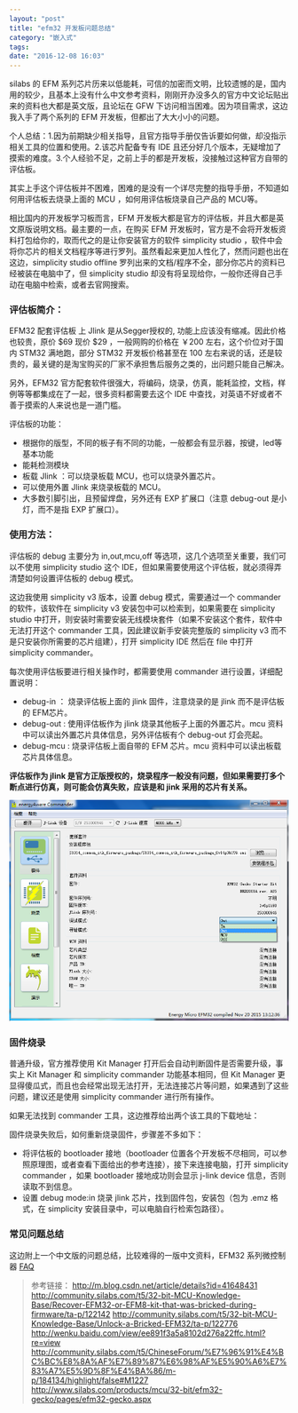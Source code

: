 ```yaml
---
layout: "post"
title: "efm32 开发板问题总结"
category: "嵌入式"
tags: 
date: "2016-12-08 16:03"
---
```


silabs 的 EFM 系列芯片历来以低能耗，可信的加密而文明，比较遗憾的是，国内用的较少，且基本上没有什么中文参考资料，刚刚开办没多久的官方中文论坛贴出来的资料也大都是英文版，且论坛在 GFW 下访问相当困难。因为项目需求，这边我入手了两个系列的 EFM 开发板，但都出了大大小小的问题。

个人总结：1.因为前期缺少相关指导，且官方指导手册仅告诉要如何做，却没指示相关工具的位置和使用。2.该芯片配备专有 IDE 且还分好几个版本，无疑增加了摸索的难度。3.个人经验不足，之前上手的都是开发板，没接触过这种官方自带的评估板。

其实上手这个评估板并不困难，困难的是没有一个详尽完整的指导手册，不知道如何用评估板去烧录上面的 MCU ，如何用评估板烧录自己产品的 MCU等。

相比国内的开发板学习板而言，EFM 开发板大都是官方的评估板，并且大都是英文原版说明文档。最主要的一点，在购买 EFM 开发板时，官方是不会将开发板资料打包给你的，取而代之的是让你安装官方的软件 simplicity studio ，软件中会将你芯片的相关文档程序等进行罗列。虽然看起来更加人性化了，然而问题也出在这边，simplicity studio offline 罗列出来的文档/程序不全，部分你芯片的资料已经被装在电脑中了，但 simplicity studio 却没有将呈现给你，一般你还得自己手动在电脑中检索，或者去官网搜索。

### 评估板简介：

EFM32 配套评估板 上 Jlink 是从Segger授权的, 功能上应该没有缩减。因此价格也较贵，原价 $69 现价 $29 ，一般网购的价格在 ￥200 左右，这个价位对于国内 STM32 满地跑，部分 STM32 开发板价格甚至在 100 左右来说的话，还是较贵的，最关键的是淘宝购买的厂家不承担售后服务之类的，出问题只能自己解决。

另外，EFM32 官方配套软件很强大，将编码，烧录，仿真，能耗监控，文档，样例等等都集成在了一起，很多资料都需要去这个 IDE 中查找，对英语不好或者不善于摸索的人来说也是一道门槛。

评估板的功能：
- 根据你的版型，不同的板子有不同的功能，一般都会有显示器，按键，led等基本功能
- 能耗检测模块
- 板载 Jlink ：可以烧录板载 MCU，也可以烧录外置芯片。
- 可以使用外置 Jlink 来烧录板载的 MCU。
- 大多数引脚引出，且预留焊盘，另外还有 EXP 扩展口（注意 debug-out 是小灯，而不是指 EXP 扩展口）。

<!-- more -->

### 使用方法：

评估板的 debug 主要分为 in,out,mcu,off 等选项，这几个选项至关重要，我们可以不使用 simplicity studio 这个 IDE，但如果需要使用这个评估板，就必须得弄清楚如何设置评估板的 debug 模式。

这边我使用 simplicity v3 版本，设置 debug 模式，需要通过一个 commander 的软件，该软件在 simplicity v3 安装包中可以检索到，如果需要在 simplicity studio 中打开，则安装时需要安装无线模块套件（如果不安装这个套件，软件中无法打开这个 commander 工具，因此建议新手安装完整版的 simplicity v3 而不是只安装你所需要的芯片组建），打开 simplicity IDE 然后在 file 中打开 simplicity commander。

每次使用评估板要进行相关操作时，都需要使用 commander 进行设置，详细配置说明：
- debug-in ： 烧录评估板上面的 jlink 固件，注意烧录的是 jlink 而不是评估板的 EFM芯片。
- debug-out : 使用评估板作为 jlink 烧录其他板子上面的外置芯片。mcu 资料中可以读出外置芯片具体信息，另外评估板有个 debug-out 灯会亮起。
- debug-mcu : 烧录评估板上面自带的 EFM 芯片。mcu 资料中可以读出板载芯片具体信息。

**评估板作为 jlink 是官方正版授权的，烧录程序一般没有问题，但如果需要打多个断点进行仿真，则可能会仿真失败，应该是和 jink 采用的芯片有关系。**

![](https://raw.githubusercontent.com/noparkinghere/noparkinghere.github.io/master/img/2016-12-08-efm32-%E5%BC%80%E5%8F%91%E6%9D%BF%E9%97%AE%E9%A2%98%E6%80%BB%E7%BB%93/1.png)



### 固件烧录

普通升级，官方推荐使用 Kit Manager 打开后会自动判断固件是否需要升级，事实上 Kit Manager 和 simplicity commander 功能基本相同，但 Kit Manager 更显得傻瓜式，而且也会经常出现无法打开，无法连接芯片等问题，如果遇到了这些问题，建议还是使用 simplicity commander 进行所有操作。

如果无法找到 commander 工具，这边推荐给出两个该工具的下载地址：

固件烧录失败后，如何重新烧录固件，步骤差不多如下：

- 将评估板的 bootloader 接地（bootloader 位置各个开发板不尽相同，可以参照原理图，或者查看下面给出的参考连接），接下来连接电脑，打开 simplicity commander ，如果 bootloader 接地成功则会显示 j-link device 信息，否则读取不到信息。
- 设置 debug mode:in 烧录 jlink 芯片，找到固件包，安装包（包为 .emz 格式，在 simplicity 安装目录中，可以电脑自行检索包路径）。

### 常见问题总结

这边附上一个中文版的问题总结，比较难得的一版中文资料，EFM32 系列微控制器 [FAQ](https://raw.githubusercontent.com/noparkinghere/noparkinghere.github.io/master/img/2016-12-08-efm32-%E5%BC%80%E5%8F%91%E6%9D%BF%E9%97%AE%E9%A2%98%E6%80%BB%E7%BB%93/1.pdf)


> 参考链接：
> http://m.blog.csdn.net/article/details?id=41648431
> http://community.silabs.com/t5/32-bit-MCU-Knowledge-Base/Recover-EFM32-or-EFM8-kit-that-was-bricked-during-firmware/ta-p/122142
> http://community.silabs.com/t5/32-bit-MCU-Knowledge-Base/Unlock-a-Bricked-EFM32/ta-p/122776
> http://wenku.baidu.com/view/ee891f3a5a8102d276a22ffc.html?re=view
> http://community.silabs.com/t5/ChineseForum/%E7%96%91%E4%BC%BC%E8%8A%AF%E7%89%87%E6%98%AF%E5%90%A6%E7%83%A7%E5%9D%8F%E4%BA%86/m-p/184134/highlight/false#M1227
> http://www.silabs.com/products/mcu/32-bit/efm32-gecko/pages/efm32-gecko.aspx
